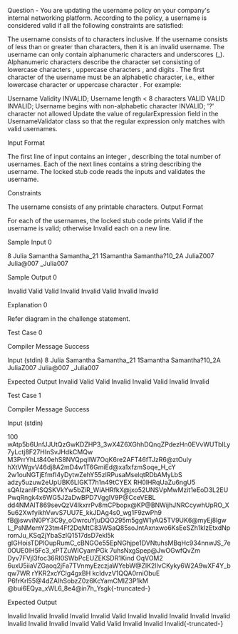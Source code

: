 Question - 
You are updating the username policy on your company's internal networking platform. According to the policy, a username is considered valid if all the following constraints are satisfied:

The username consists of  to  characters inclusive. If the username consists of less than  or greater than  characters, then it is an invalid username.
The username can only contain alphanumeric characters and underscores (_). Alphanumeric characters describe the character set consisting of lowercase characters , uppercase characters , and digits .
The first character of the username must be an alphabetic character, i.e., either lowercase character  or uppercase character .
For example:

Username	Validity
INVALID; Username length < 8 characters
VALID
VALID
INVALID; Username begins with non-alphabetic character
INVALID; '?' character not allowed
Update the value of regularExpression field in the UsernameValidator class so that the regular expression only matches with valid usernames.

Input Format

The first line of input contains an integer , describing the total number of usernames. Each of the next  lines contains a string describing the username. The locked stub code reads the inputs and validates the username.

Constraints

The username consists of any printable characters.
Output Format

For each of the usernames, the locked stub code prints Valid if the username is valid; otherwise Invalid each on a new line.

Sample Input 0

8
Julia
Samantha
Samantha_21
1Samantha
Samantha?10_2A
JuliaZ007
Julia@007
_Julia007

Sample Output 0

Invalid
Valid
Valid
Invalid
Invalid
Valid
Invalid
Invalid


Explanation 0

Refer diagram in the challenge statement.

Test Case 0 

Compiler Message
Success

Input (stdin)
8
Julia
Samantha
Samantha_21
1Samantha
Samantha?10_2A
JuliaZ007
Julia@007
_Julia007


Expected Output
Invalid
Valid
Valid
Invalid
Invalid
Valid
Invalid
Invalid

Test Case 1


Compiler Message
Success


Input (stdin)

100
wAtp5b6UnfJJUtQzGwKDZHP3_3wX4Z6XGhhDQnqZPdezHn0EVvWUTbILy7yLctj8F27HInSvJHdkCMQw
M3PrrYhLt840ehS8NVQpqIlW7OqK6re2AFT46fTJzR6@ztOuly
hXtVWgvV46dj8A2mD4w1T6GmiEd@xa1xfzmSoqe_H_cY
2w1ouNGTjEfmfI4yDytwZehY55zIRPusaMselqtRDbAMyLbS
adzy5uzuw2eUpUBK6LIGKT7h1n49tCYEX
RH0lHRqUaZu6ngU5
sQAIzanIFtSQSKVkYw5bZiR_WiAHRfkX@jxo52UNSVpMwMzit1eEoD3L2EUPwqRngk4x6WG5J2aDwBPD7VgglV9P@CceVEBL
dd4NMAlT869sevQzV4lkxrrPv8mCPbopx@KP@BNWijhJNRCcywhUpRO_X5u62XwfyikhVwvS7UU7E_kkJDAg4s0_wg1F9zwPh9
fB@swviN0PY3C9y_oOwrcuYjuDQO295m5ggW1yAQ5TV9UK6@myEj8lgw
L_PsNMemY23tm4Ff2DqMtC83WSaQ85soJntAxnxwo6KsEeSZh1kIzEtxdNpromJu_KSq2jYbaSzIQ1517dsD7ekl5k
gIGHoisTDPlOupRumC_cBNGOe55EpNGhjpe1DVNtuhsMBqHc934nnwJS_7e0OUE0lH5Fc3_xPTZuWICyamPGk
7uhsNxgSpep@JwOGwfQvZm
Dyv7FVjI3foc36RI0SWbPcEUZEKSDR1Kind
OqVOM2
6uxU5iiaVZGaoq2jFa7TVnmyEzczjaWYebW@ZlK2lIvCKyky6W2A9wXF4Y_bqw7WR
rYKR2xcYClg4gxBH
kcIdvzV1QQA0rniObuE
P6frKrl55@4dZAIhSobzZ0z6KcYamCMIZ3P1kM
@bui6EQya_xWL6_8e4@in7h_Ysgk{-truncated-}


Expected Output

Invalid
Invalid
Invalid
Invalid
Invalid
Valid
Invalid
Invalid
Invalid
Invalid
Invalid
Invalid
Invalid
Invalid
Invalid
Valid
Valid
Invalid
Invalid
Invalid{-truncated-}